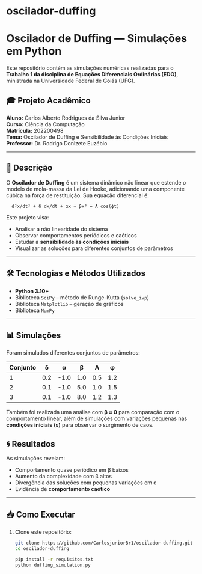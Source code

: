 ﻿# oscilador-duffing
# Oscilador de Duffing — Simulações em Python

Este repositório contém as simulações numéricas realizadas para o **Trabalho 1 da disciplina de Equações Diferenciais Ordinárias (EDO)**, ministrada na Universidade Federal de Goiás (UFG).

## 🎓 Projeto Acadêmico
**Aluno:** Carlos Alberto Rodrigues da Silva Junior  
**Curso:** Ciência da Computação  
**Matrícula:** 202200498  
**Tema:** Oscilador de Duffing e Sensibilidade às Condições Iniciais  
**Professor:** Dr. Rodrigo Donizete Euzébio  

---

## 🧠 Descrição

O **Oscilador de Duffing** é um sistema dinâmico não linear que estende o modelo de mola-massa da Lei de Hooke, adicionando uma componente cúbica na força de restituição. Sua equação diferencial é:
      
      d²x/dt² + δ dx/dt + αx + βx³ = A cos(ϕt)


Este projeto visa:

- Analisar a não linearidade do sistema
- Observar comportamentos periódicos e caóticos
- Estudar a **sensibilidade às condições iniciais**
- Visualizar as soluções para diferentes conjuntos de parâmetros

---

## 🛠️ Tecnologias e Métodos Utilizados

- **Python 3.10+**
- Biblioteca `SciPy` – método de Runge-Kutta (`solve_ivp`)
- Biblioteca `Matplotlib` – geração de gráficos
- Biblioteca `NumPy`

---

## 📊 Simulações

Foram simulados diferentes conjuntos de parâmetros:

| Conjunto | δ   | α    | β    | A   | φ   |
|----------|-----|------|------|-----|-----|
| 1        | 0.2 | -1.0 | 1.0  | 0.5 | 1.2 |
| 2        | 0.1 | -1.0 | 5.0  | 1.0 | 1.5 |
| 3        | 0.1 | -1.0 | 8.0  | 1.2 | 1.3 |

Também foi realizada uma análise com **β ≈ 0** para comparação com o comportamento linear, além de simulações com variações pequenas nas **condições iniciais (ε)** para observar o surgimento de caos.


## 🌀 Resultados

As simulações revelam:

- Comportamento quase periódico em β baixos
- Aumento da complexidade com β altos
- Divergência das soluções com pequenas variações em ε
- Evidência de **comportamento caótico**

---

## 📥 Como Executar

1. Clone este repositório:
   ```bash
   git clone https://github.com/CarlosjuniorBr1/oscilador-duffing.git
   cd oscilador-duffing
   
   pip install -r requisitos.txt
   python duffing_simulation.py


      

